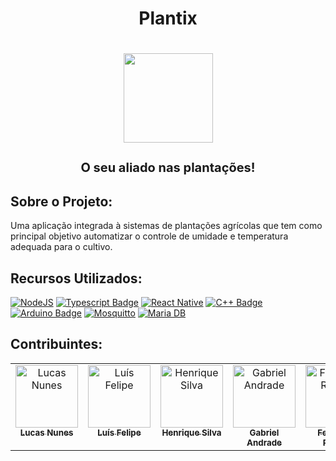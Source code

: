 <h1 align="center">Plantix<h1>
<p align="center">
  <img src="https://xlucazzz.dev/plantix/logo.png" width="143px" />
</p>

<p align="center" style="font-size: 20px">
O seu aliado nas plantações!
</p>

## Sobre o Projeto:

Uma aplicação integrada à sistemas de plantações agrícolas que tem como principal objetivo automatizar o controle de umidade e temperatura adequada para o cultivo.

## Recursos Utilizados:

[![NodeJS](https://img.shields.io/badge/node.js-6DA55F?style=for-the-badge&logo=node.js&logoColor=white)](https://nodejs.org/)
[![Typescript Badge](https://img.shields.io/badge/TypeScript-%23007ACC.svg?style=for-the-badge&logo=typescript&logoColor=white)](https://www.typescriptlang.org/)
[![React Native](https://img.shields.io/badge/react_native-%2320232a.svg?style=for-the-badge&logo=react&logoColor=%2361DAFB)](https://reactnative.dev/)
[![C++ Badge](https://img.shields.io/badge/C++-%2300599C.svg?style=for-the-badge&logo=C%2B%2B&logoColor=white)](https://cplusplus.com/)
[![Arduino Badge](https://img.shields.io/badge/-Arduino-00979D?style=for-the-badge&logo=Arduino&logoColor=white)](https://www.arduino.cc/)
[![Mosquitto](https://img.shields.io/badge/mosquitto-%233C5280.svg?style=for-the-badge&logo=eclipsemosquitto&logoColor=white)](https://mosquitto.org/)
[![Maria DB](https://img.shields.io/badge/MariaDB-003545?style=for-the-badge&logo=mariadb&logoColor=white)](https://mariadb.org/)

## Contribuintes:

<table align="center">
  <tbody>
    <tr>
      <td align="center" valign="top" width="14.28%"><a href="https://github.com/xLucazzz"><img src="https://avatars.githubusercontent.com/xlucazzz" width="100px;" alt="Lucas Nunes"/><br /><sub><b>Lucas Nunes</b></sub></a></td>
      <td align="center" valign="top" width="14.28%"><a href="https://github.com/LuisFelipesdc"><img src="https://avatars.githubusercontent.com/LuisFelipesdc" width="100px;" alt="Luís Felipe"/><br /><sub><b>Luís Felipe</b></sub></a></td>
      <td align="center" valign="top" width="14.28%"><a href="https://github.com/henriquesilvaa3525"><img src="https://avatars.githubusercontent.com/henriquesilvaa3525" width="100px;" alt="Henrique Silva"/><br /><sub><b>Henrique Silva</b></sub></a></td>
      <td align="center" valign="top" width="14.28%"><a href="https://github.com/andrade69"><img src="https://avatars.githubusercontent.com/andrade69" width="100px;" alt="Gabriel Andrade"/><br /><sub><b>Gabriel Andrade</b></sub></a></td>
      <td align="center" valign="top" width="14.28%"><a href="https://github.com/Fernanda-alv"><img src="https://avatars.githubusercontent.com/Fernanda-alv" width="100px;" alt="Fernanda Raquel"/><br /><sub><b>Fernanda Raquel</b></sub></a></td>
    </tr>
  </tbody>
</table>
